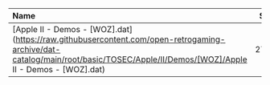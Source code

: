 |Name|Size|
|:---|---:|
|[Apple II - Demos - [WOZ].dat](https://raw.githubusercontent.com/open-retrogaming-archive/dat-catalog/main/root/basic/TOSEC/Apple/II/Demos/[WOZ]/Apple II - Demos - [WOZ].dat)|2717|
